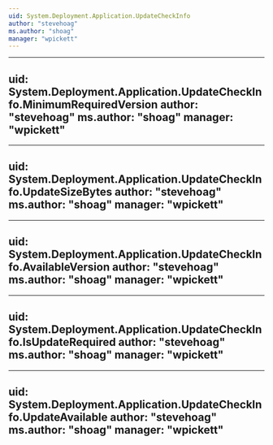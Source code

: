 ```yaml
---
uid: System.Deployment.Application.UpdateCheckInfo
author: "stevehoag"
ms.author: "shoag"
manager: "wpickett"
---
```


---
uid: System.Deployment.Application.UpdateCheckInfo.MinimumRequiredVersion
author: "stevehoag"
ms.author: "shoag"
manager: "wpickett"
---

---
uid: System.Deployment.Application.UpdateCheckInfo.UpdateSizeBytes
author: "stevehoag"
ms.author: "shoag"
manager: "wpickett"
---

---
uid: System.Deployment.Application.UpdateCheckInfo.AvailableVersion
author: "stevehoag"
ms.author: "shoag"
manager: "wpickett"
---

---
uid: System.Deployment.Application.UpdateCheckInfo.IsUpdateRequired
author: "stevehoag"
ms.author: "shoag"
manager: "wpickett"
---

---
uid: System.Deployment.Application.UpdateCheckInfo.UpdateAvailable
author: "stevehoag"
ms.author: "shoag"
manager: "wpickett"
---
